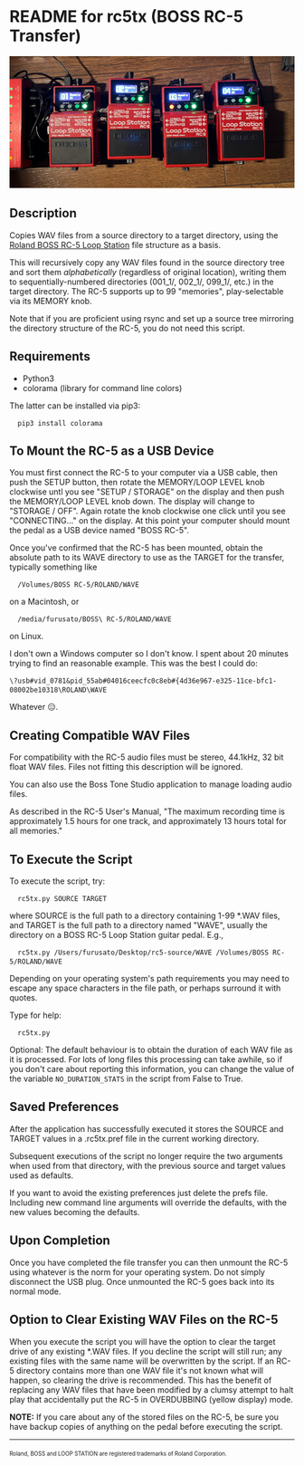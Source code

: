 README for rc5tx (BOSS RC-5 Transfer)
=====================================

![RC-5 Loopers](img/loopers.jpg?raw=true "BOSS RC-5 Loopers")


Description
-----------

Copies WAV files from a source directory to a target directory, using the
[Roland BOSS RC-5 Loop Station](https://www.boss.info/global/products/rc-5/)
file structure as a basis.

This will recursively copy any WAV files found in the source directory tree
and sort them *alphabetically* (regardless of original location), writing them
to sequentially-numbered directories (001_1/, 002_1/, 099_1/, etc.) in the
target directory. The RC-5 supports up to 99 "memories", play-selectable via its
MEMORY knob.

Note that if you are proficient using rsync and set up a source tree mirroring
the directory structure of the RC-5, you do not need this script.


Requirements
------------

* Python3
* colorama (library for command line colors)

The latter can be installed via pip3:
```
  pip3 install colorama
```


To Mount the RC-5 as a USB Device
---------------------------------

You must first connect the RC-5 to your computer via a USB cable, then push
the SETUP button, then rotate the MEMORY/LOOP LEVEL knob clockwise untl you
see "SETUP / STORAGE" on the display and then push the MEMORY/LOOP LEVEL knob
down. The display will change to "STORAGE / OFF". Again rotate the knob
clockwise one click until you see "CONNECTING..." on the display. At this point
your computer should mount the pedal as a USB device named "BOSS RC-5".

Once you've confirmed that the RC-5 has been mounted, obtain the absolute
path to its WAVE directory to use as the TARGET for the transfer, typically
something like
```
  /Volumes/BOSS RC-5/ROLAND/WAVE
```
on a Macintosh, or
```
  /media/furusato/BOSS\ RC-5/ROLAND/WAVE
```
on Linux.

I don't own a Windows computer so I don't know. I spent about 20 minutes trying
to find an reasonable example. This was the best I could do:
```
\?usb#vid_0781&pid_55ab#04016ceecfc0c8eb#{4d36e967-e325-11ce-bfc1-08002be10318\ROLAND\WAVE
```
Whatever 😑.


Creating Compatible WAV Files
-----------------------------

For compatibility with the RC-5 audio files must be stereo, 44.1kHz, 32 bit float
WAV files. Files not fitting this description will be ignored.

You can also use the Boss Tone Studio application to manage loading audio files.

As described in the RC-5 User's Manual, "The maximum recording time is approximately
1.5 hours for one track, and approximately 13 hours total for all memories."


To Execute the Script
---------------------

To execute the script, try:
```
  rc5tx.py SOURCE TARGET
```
where SOURCE is the full path to a directory containing 1-99 *.WAV files, and
TARGET is the full path to a directory named "WAVE", usually the directory on a
BOSS RC-5 Loop Station guitar pedal. E.g.,
```
  rc5tx.py /Users/furusato/Desktop/rc5-source/WAVE /Volumes/BOSS RC-5/ROLAND/WAVE
```
Depending on your operating system's path requirements you may need to escape
any space characters in the file path, or perhaps surround it with quotes.

Type for help:
```
  rc5tx.py
```

Optional: The default behaviour is to obtain the duration of each WAV file as it
is processed. For lots of long files this processing can take awhile, so if you
don't care about reporting this information, you can change the value of the 
variable `NO_DURATION_STATS` in the script from False to True.


Saved Preferences
-----------------

After the application has successfully executed it stores the SOURCE and TARGET
values in a .rc5tx.pref file in the current working directory.

Subsequent executions of the script no longer require the two arguments when used
from that directory, with the previous source and target values used as defaults.

If you want to avoid the existing preferences just delete the prefs file. Including
new command line arguments will override the defaults, with the new values becoming
the defaults.


Upon Completion
---------------

Once you have completed the file transfer you can then unmount the RC-5 using
whatever is the norm for your operating system. Do not simply disconnect the USB
plug. Once unmounted the RC-5 goes back into its normal mode.


Option to Clear Existing WAV Files on the RC-5
----------------------------------------------

When you execute the script you will have the option to clear the target drive of
any existing *.WAV files. If you decline the script will still run; any existing
files with the same name will be overwritten by the script. If an RC-5 directory
contains more than one WAV file it's not known what will happen, so clearing the
drive is recommended. This has the benefit of replacing any WAV files that have
been modified by a clumsy attempt to halt play that accidentally put the RC-5 in
OVERDUBBING (yellow display) mode.

**NOTE:** If you care about any of the stored files on the RC-5, be sure you have
backup copies of anything on the pedal before executing the script.

---

<sup><sub>Roland, BOSS and LOOP STATION are registered trademarks of Roland Corporation.</sub></sup>
